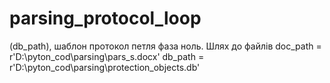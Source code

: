 # parsing_protocol_loop
(db_path), шаблон протокол петля фаза ноль. Шлях до файлів doc_path = r'D:\\pyton_cod\\parsing\\pars_s.docx' db_path = r'D:\\pyton_cod\\parsing\\protection_objects.db'
